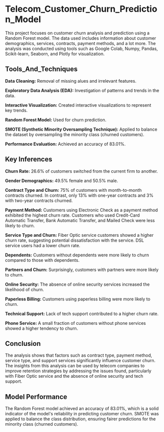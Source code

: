 # **Telecom_Customer_Churn_Prediction_Model**

This project focuses on customer churn analysis and prediction using a Random Forest model. The data used includes information about customer demographics, services, contracts, payment methods, and a lot more. The analysis was conducted using tools such as Google Colab, Numpy, Pandas, Scikit-learn, Seaborn, and Plotly for visualization.

## **Tools_And_Techniques**

**Data Cleaning:** 
Removal of missing alues and irrelevant features.

**Exploratory Data Analysis (EDA):** Investigation of patterns and trends in the data.

**Interactive Visualization:** 
Created interactive visualizations to represent key trends.

**Random Forest Model:** 
Used for churn prediction.

**SMOTE (Synthetic Minority Oversampling Technique):** 
Applied to balance the dataset by oversampling the minority class (churned customers).

**Performance Evaluation:** 
Achieved an accuracy of 83.01%.

## **Key Inferences**
**Churn Rate:**
26.6% of customers switched from the current firm to another.

**Gender Demographics:**
49.5% female and 50.5% male.

**Contract Type and Churn:**
75% of customers with month-to-month contracts churned. In contrast, only 13% with one-year contracts and 3% with two-year contracts churned.

**Payment Method:**
Customers using Electronic Check as a payment method exhibited the highest churn rate. Customers who used Credit-Card Automatic Transfer, Bank Automatic Transfer, and Mailed Check were less likely to churn.

**Service Type and Churn:**
Fiber Optic service customers showed a higher churn rate, suggesting potential dissatisfaction with the service. DSL service users had a lower churn rate.

**Dependents:**
Customers without dependents were more likely to churn compared to those with dependents.

**Partners and Churn:**
Surprisingly, customers with partners were more likely to churn.

**Online Security:**
The absence of online security services increased the likelihood of churn.

**Paperless Billing:**
Customers using paperless billing were more likely to churn.

**Technical Support:**
Lack of tech support contributed to a higher churn rate.

**Phone Service:**
A small fraction of customers without phone services showed a higher tendency to churn.

## **Conclusion**

The analysis shows that factors such as contract type, payment method, service type, and support services significantly influence customer churn. The insights from this analysis can be used by telecom companies to improve retention strategies by addressing the issues found, particularly with Fiber Optic service and the absence of online security and tech support.

## **Model Performance**

The Random Forest model achieved an accuracy of 83.01%, which is a solid indicator of the model's reliability in predicting customer churn. SMOTE was applied to balance the class distribution, ensuring fairer predictions for the minority class (churned customers).
